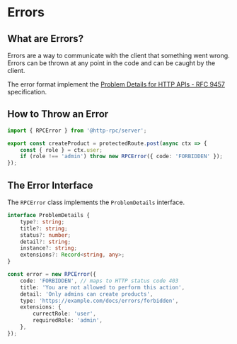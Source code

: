 # Errors

## What are Errors?

Errors are a way to communicate with the client that something went wrong. Errors can be thrown at any point in the code and can be caught by the client.

The error format implement the [Problem Details for HTTP APIs - RFC 9457](https://datatracker.ietf.org/doc/html/rfc9457) specification.

## How to Throw an Error

```ts
import { RPCError } from '@http-rpc/server';

export const createProduct = protectedRoute.post(async ctx => {
	const { role } = ctx.user;
	if (role !== 'admin') throw new RPCError({ code: 'FORBIDDEN' });
});
```

## The Error Interface

The `RPCError` class implements the `ProblemDetails` interface.

```ts
interface ProblemDetails {
	type?: string;
	title?: string;
	status?: number;
	detail?: string;
	instance?: string;
	extensions?: Record<string, any>;
}
```

```ts
const error = new RPCError({
	code: 'FORBIDDEN', // maps to HTTP status code 403
	title: 'You are not allowed to perform this action',
	detail: 'Only admins can create products',
	type: 'https://example.com/docs/errors/forbidden',
	extensions: {
		currectRole: 'user',
		requiredRole: 'admin',
	},
});
```
